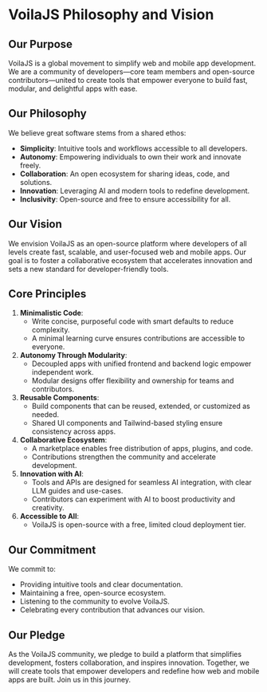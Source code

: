 # VoilaJS Philosophy and Vision

## Our Purpose

VoilaJS is a global movement to simplify web and mobile app development. We are a community of developers—core team members and open-source contributors—united to create tools that empower everyone to build fast, modular, and delightful apps with ease.

## Our Philosophy

We believe great software stems from a shared ethos:

- **Simplicity**: Intuitive tools and workflows accessible to all developers.
- **Autonomy**: Empowering individuals to own their work and innovate freely.
- **Collaboration**: An open ecosystem for sharing ideas, code, and solutions.
- **Innovation**: Leveraging AI and modern tools to redefine development.
- **Inclusivity**: Open-source and free to ensure accessibility for all.

## Our Vision

We envision VoilaJS as an open-source platform where developers of all levels create fast, scalable, and user-focused web and mobile apps. Our goal is to foster a collaborative ecosystem that accelerates innovation and sets a new standard for developer-friendly tools.

## Core Principles

1. **Minimalistic Code**:
   - Write concise, purposeful code with smart defaults to reduce complexity.
   - A minimal learning curve ensures contributions are accessible to everyone.
2. **Autonomy Through Modularity**:
   - Decoupled apps with unified frontend and backend logic empower independent work.
   - Modular designs offer flexibility and ownership for teams and contributors.
3. **Reusable Components**:
   - Build components that can be reused, extended, or customized as needed.
   - Shared UI components and Tailwind-based styling ensure consistency across apps.
4. **Collaborative Ecosystem**:
   - A marketplace enables free distribution of apps, plugins, and code.
   - Contributions strengthen the community and accelerate development.
5. **Innovation with AI**:
   - Tools and APIs are designed for seamless AI integration, with clear LLM guides and use-cases.
   - Contributors can experiment with AI to boost productivity and creativity.
6. **Accessible to All**:
   - VoilaJS is open-source with a free, limited cloud deployment tier.

## Our Commitment

We commit to:

- Providing intuitive tools and clear documentation.
- Maintaining a free, open-source ecosystem.
- Listening to the community to evolve VoilaJS.
- Celebrating every contribution that advances our vision.

## Our Pledge

As the VoilaJS community, we pledge to build a platform that simplifies development, fosters collaboration, and inspires innovation. Together, we will create tools that empower developers and redefine how web and mobile apps are built. Join us in this journey.
